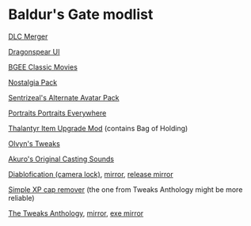 # Baldur's Gate modlist

[DLC Merger](https://www.nexusmods.com/baldursgate/mods/28)  

[Dragonspear UI](https://www.nexusmods.com/baldursgate/mods/27)  

[BGEE Classic Movies](https://www.nexusmods.com/baldursgate/mods/24)  

[Nostalgia Pack](https://www.nexusmods.com/baldursgate/mods/26)  

[Sentrizeal's Alternate Avatar Pack](https://www.nexusmods.com/baldursgate/mods/30)  

[Portraits Portraits Everywhere](https://www.nexusmods.com/baldursgate/mods/31)  

[Thalantyr Item Upgrade Mod](https://www.nexusmods.com/baldursgate/mods/34) (contains Bag of Holding)  

[Olvyn's Tweaks](https://www.nexusmods.com/baldursgate/mods/33)  

[Akuro's Original Casting Sounds](https://www.nexusmods.com/baldursgate/mods/29) 

[Diablofication (camera lock)](https://github.com/m-architek/Diablofication), [mirror](https://github.com/the-overdriven/BG-Diablofication), [release mirror](https://drive.google.com/file/d/1zz9YV8nnbo2U8KdanGpzVM8OAUjm_2Hs/view?usp=sharing)  

[Simple XP cap remover](https://www.nexusmods.com/baldursgate/mods/35) (the one from Tweaks Anthology might be more reliable)  

[The Tweaks Anthology](https://www.gibberlings3.net/mods/tweaks/tweaks/), [mirror](https://github.com/the-overdriven/BG-IwD-Tweaks-Anthology), [exe mirror](https://drive.google.com/file/d/17ZzEb4NVrFVitSpl97ZvFWCrXKufSYyx/view?usp=sharing)   
